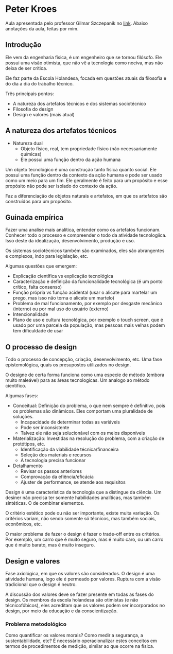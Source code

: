 # Peter Kroes

Aula apresentada pelo professor Gilmar Szczepanik no [link](https://www.youtube.com/watch?v=nxYqQF5jJvk).
Abaixo anotações da aula, feitas por mim.

## Introdução

Ele vem da engenharia física, é um engenheiro que se tornou filósofo. Ele possui uma visão otimista, que não vê a tecnologia como nociva, mas não deixa de ser crítica.

Ele faz parte da Escola Holandesa, focada em questões atuais da filosofia e do dia a dia do trabalho técnico.

Três principais pontos:

- A natureza dos artefatos técnicos e dos sistemas sociotécnico
- Filosofia do design
- Design e valores (mais atual)

## A natureza dos artefatos técnicos

- Natureza dual
  - Objeto físico, real, tem propriedade físico (não necessariamente químicas)
  - Ele possui uma função dentro da ação humana

Um objeto tecnológico é uma construção tanto física quanto social. Ele possui uma função dentro da contexto da ação humana e pode ser usado como um meio para um fim. Ele geralmente é feito para um propósito e esse propósito não pode ser isolado do contexto da ação.

Faz a diferenciação de objetos naturais e artefatos, em que os artefatos são construídos para um propósito.

## Guinada empírica

Fazer uma analise mais analítica, entender como os artefatos funcionam. Conhecer todo o processo e compreender o todo da atividade tecnologiíca. Isso deste da idealização, desenvolvimento, produção e uso.

Os sistemas sociotécnicos também são examinados, eles são abrangentes e complexos, indo para legislação, etc.

Algumas questões que emergem:

- Explicação científica vs explicação tecnológica
- Caracterização e definição da funcionalidade tecnológica (é um ponto crítico, falta consenso)
- Função própria vs função acidental (usar o alicate para martelar um prego, mas isso não torna o alicate um martelo)
- Problema de mal funcionamento, por exemplo por desgaste mecânico (interno) ou por mal uso do usuário (externo)
- Intencionalidade
- Plano de uso e cultura tecnológica, por exemplo o touch screen, que é usado por uma parcela da população, mas pessoas mais velhas podem tem dificuldade de usar

## O processo de design

Todo o processo de concepção, criação, desenvolvimento, etc. Uma fase epistemológica, quais os presupostos utilizados no design.

O designe de certa forma funciona como uma especie de método (embora muito maleável) para as áreas tecnologicas. Um analogo ao método científico.

Algumas fases:

- Conceitual: Definição do problema, o que nem sempre é definitivo, pois os problemas são dinâmicos. Eles comportam uma pluralidade de soluções.
  - Incapacidade de determinar todas as variáveis
  - Pode ser inconsistente
  - Talvez ele não seja solucionável com os meios disponíveis
- Materialização: Investidas na resolução do problema, com a criação de protótipos, etc.
  - Identificação da viabilidade técnica/financeira
  - Seleção dos materiais e recursos
  - A tecnologia precisa funcionar
- Detalhamento
  - Revisar os passos anteriores
  - Comprovação da efiência/eficácia
  - Ajuster de performance, se atende aos requisitos

Design é uma caracteristica da tecnologia que a distingue da ciência. Um desiner não precisa ter somente habilidades analíticas, mas também sintéticas. O de combinar elementos.

O critério estético pode ou não ser importante, existe muita variação. Os critérios variam, não sendo somente só técnicos, mas também sociais, econômicos, etc.

O maior problema de fazer o design é fazer o trade-off entre os critérios. Por exemplo, um carro que é muito seguro, mas é muito caro, ou um carro que é muito barato, mas é muito inseguro.

## Design e valores

Fase axiológica, em que os valores são considerados. O design é uma atividade humana, logo ele é permeado por valores. Ruptura com a visão tradicional que o design é neutro.

A discussão dos valores deve se fazer presente em todas as fases do design. Os membros da escola holandesa são otimistas (e não técnicofóbicos), eles acreditam que os valores podem ser incorporados no design, por meio da educação e da conscientização.

### Problema metodológico

Como quantificar os valores morais? Como medir a segurança, a sustentabilidade, etc? É necessário operacionalizar estes conceitos em termos de procedimentos de medição, similar ao que ocorre na física.
